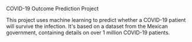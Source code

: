 COVID-19 Outcome Prediction Project

This project uses machine learning to predict whether a COVID-19 patient will survive the infection. It's based on a dataset from the Mexican government, containing details on over 1 million COVID-19 patients.
